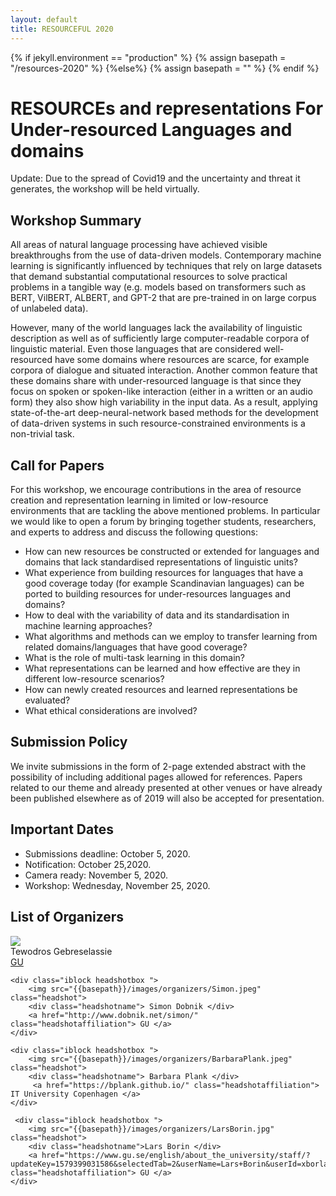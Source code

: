 ```yaml
---
layout: default
title: RESOURCEFUL 2020
---
```

{% if jekyll.environment  == "production" %}
        {% assign basepath = "/resources-2020" %}
        {%else%}
        {% assign basepath = "" %}
        {% endif %}

# RESOURCEs and representations For Under-resourced Languages and domains 
<div class="update">
        Update: <a> Due to the spread of Covid19 and the uncertainty and threat it generates, the workshop will be held virtually. </a>
</div> 


## Workshop Summary
All areas of natural language processing have achieved visible breakthroughs from the use of data-driven models. Contemporary machine learning is significantly influenced by techniques that rely on large datasets that demand substantial computational resources to solve practical problems in a tangible way (e.g. models based on transformers such as BERT, VilBERT, ALBERT, and GPT-2 that are pre-trained in on large corpus of unlabeled data). 

However, many of the world languages lack the availability of linguistic description as well as of sufficiently large computer-readable corpora of linguistic material. Even those languages that are considered well-resourced have some domains where resources are scarce, for example corpora of dialogue and situated interaction. Another common feature that these domains share with under-resourced language is that since they focus on spoken or spoken-like interaction (either in a written or an audio form) they also show high variability in the input data. As a result, applying state-of-the-art deep-neural-network based methods for the development of data-driven systems in such resource-constrained environments is a non-trivial task.

## Call for Papers
For this workshop, we encourage contributions in the area of resource creation and representation learning in limited or low-resource environments that are tackling the above mentioned problems. In particular we would like to open a forum by bringing together students, researchers, and experts to address and discuss the following questions:

- How can new resources be constructed or extended for languages and domains that lack standardised representations of linguistic units?
- What experience from building resources for languages that have a good coverage today (for example Scandinavian languages) can be ported to building resources for under-resources languages and domains?
- How to deal with the variability of data and its standardisation in machine learning approaches?
- What algorithms and methods can we employ to transfer learning from related domains/languages that have good coverage?
- What is the role of multi-task learning in this domain?
- What representations can be learned and how effective are they in different low-resource scenarios?
- How can newly created resources and learned representations be evaluated?
- What ethical considerations are involved?

## Submission Policy
We invite submissions in the form of 2-page extended abstract with the possibility of including additional pages allowed for references. Papers related to our theme and already presented at other venues or have already been published elsewhere as of 2019 will also be accepted for presentation.

## Important Dates 
- Submissions deadline: October 5, 2020.
- Notification: October 25,2020.
- Camera ready: November 5, 2020.
- Workshop: Wednesday, November 25, 2020.


## List of Organizers

<div>
    <div class="iblock headshotbox "> 
        <img src="{{basepath}}/images/organizers/tewodros.jpg" class="headshot">
        <div class="headshotname"> Tewodros Gebreselassie </div>
            <a href="https://clasp.gu.se/about/people/tewodros-gebreselassie" class="headshotaffiliation"> GU</a>
    </div>

    <div class="iblock headshotbox "> 
        <img src="{{basepath}}/images/organizers/Simon.jpeg" class="headshot">
        <div class="headshotname"> Simon Dobnik </div>
        <a href="http://www.dobnik.net/simon/" class="headshotaffiliation"> GU </a> 
    </div>
    
    <div class="iblock headshotbox "> 
        <img src="{{basepath}}/images/organizers/BarbaraPlank.jpeg" class="headshot">
        <div class="headshotname"> Barbara Plank </div>
         <a href="https://bplank.github.io/" class="headshotaffiliation"> IT University Copenhagen </a>
    </div>

     <div class="iblock headshotbox ">  
        <img src="{{basepath}}/images/organizers/LarsBorin.jpg" class="headshot">
        <div class="headshotname">Lars Borin </div>
        <a href="https://www.gu.se/english/about_the_university/staff/?updateKey=1579399031586&selectedTab=2&userName=Lars+Borin&userId=xborla&languageId=100001&siteNodeId=587114&contentId=-1&originalRequestURI=/english/about_the_university/staff/&publicationsPerPage=50&contentToRename=" class="headshotaffiliation"> GU </a> 
    </div> 
</div>


